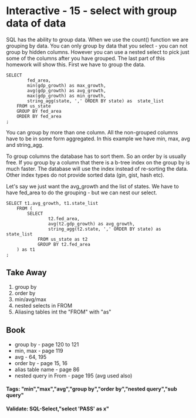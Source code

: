 



<style>
.pagebreak { page-break-before: always; }
.half { height: 200px; }
</style>








# Interactive - 15 - select with group data of data

SQL has the ability to group data.  When we use the count() function
we are grouping by data.  You can only group by data that you
select - you can not group by hidden columns.   However you can
use a nested select to pick just some of the columns after you
have grouped.  The last part of this homework will show this.
First we have to group the data.

```
SELECT 
		fed_area,
		min(gdp_growth) as max_growth,
		avg(gdp_growth) as avg_growth,
		max(gdp_growth) as min_growth,
		string_agg(state, ',' ORDER BY state) as  state_list
	FROM us_state
	GROUP BY fed_area
	ORDER BY fed_area
;

```

You can group by more than one column.  All the non-grouped columns
have to be in some form aggregated.   In this example we have min, max, avg
and string_agg.

To group columns the database has to sort them.  So an order by is usually
free.  If you group by a column that there is a b-tree index on the group
by is much faster.   The database will use the index instead of re-sorting
the data.  Other index types do not provide sorted data (gin, gist, hash etc).

Let's say we just want the avg_growth and the list of states.  We
have to have fed_area to do the grouping - but we can nest
our select.


```
SELECT t1.avg_growth, t1.state_list
	FROM (
		SELECT 
				t2.fed_area,
				avg(t2.gdp_growth) as avg_growth,
				string_agg(t2.state, ',' ORDER BY state) as  state_list
			FROM us_state as t2
			GROUP BY t2.fed_area
	) as t1
;

```

## Take Away

1. group by
2. order by
3. min/avg/max
4. nested selects in FROM
4. Aliasing tables int the "FROM" with "as"

## Book

- group by - page 120 to 121
- min, max - page 119
- avg - 64, 195
- order by - page 15, 16
- alias table name - page 86
- nested query in From - page 195 (avg used also)

#### Tags: "min","max","avg","group by","order by","nested query","sub query"

#### Validate: SQL-Select,"select 'PASS' as x"
